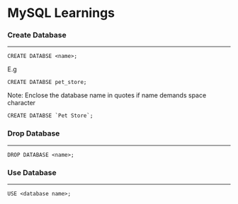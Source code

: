 # MySQL Learnings

### Create Database
---

``` 
CREATE DATABSE <name>;
```

E.g

```
CREATE DATABSE pet_store;
```

 Note: Enclose the database name in quotes if name demands space character

```
CREATE DATABSE `Pet Store`;
```



### Drop Database
---
```
DROP DATABASE <name>;
```


### Use Database
---
```
USE <database name>;
```